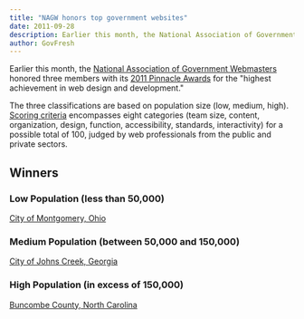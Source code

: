 ```yaml
---
title: "NAGW honors top government websites"
date: 2011-09-28
description: Earlier this month, the National Association of Government Webmasters honored three members with its 2011 Pinnacle Awards for the “highest achievement in web design and development.”
author: GovFresh
---
```


Earlier this month, the <a href="http://www.nagw.org">National Association of Government Webmasters</a> honored three members with its <a href="http://nagw.org/news/2011/09/15/2011-nagw-pinnacle-awards-announced">2011 Pinnacle Awards</a> for the "highest achievement in web design and development."

The three classifications are based on population size (low, medium, high). <a href="http://www.nagw.org/pinnacles/scoring-criteria">Scoring criteria</a> encompasses eight categories (team size, content, organization, design, function, accessibility, standards, interactivity) for a possible total of 100, judged by web professionals from the public and private sectors.

<h2>Winners</h2>

<h3>Low Population (less than 50,000)</h3>

<a href="http://www.montgomeryohio.org/">City of Montgomery, Ohio</a>

<a href="http://www.montgomeryohio.org/"></a>

<h3>Medium Population (between 50,000 and 150,000)</h3>

<a href="http://www.johnscreekga.gov/">City of Johns Creek, Georgia</a>

<a href="http://www.johnscreekga.gov"></a>

<h3>High Population (in excess of 150,000)</h3>

<a href="http://www.buncombecounty.org/">Buncombe County, North Carolina</a>

<a href="http://www.buncombecounty.org"></a>
